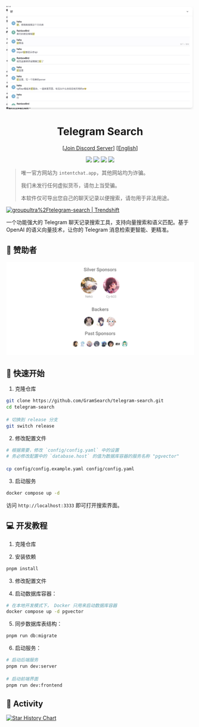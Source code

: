![preview](./assets/preview.png)

<h1 align="center">Telegram Search</h1>

<p align="center">
  [<a href="https://discord.gg/NzYsmJSgCT">Join Discord Server</a>] [<a href="./README.md">English</a>]
</p>

<p align="center">
  <a href="https://deepwiki.com/GramSearch/telegram-search"><img src="https://deepwiki.com/badge.svg"></a>
  <a href="https://github.com/GramSearch/telegram-search/blob/main/LICENSE"><img src="https://img.shields.io/github/license/GramSearch/telegram-search.svg?style=flat&colorA=080f12&colorB=1fa669"></a>
    <a href="https://discord.gg/NzYsmJSgCT"><img src="https://img.shields.io/badge/dynamic/json?url=https%3A%2F%2Fdiscord.com%2Fapi%2Finvites%2FNzYsmJSgCT%3Fwith_counts%3Dtrue&query=%24.approximate_member_count&suffix=%20members&logo=discord&logoColor=white&label=%20&color=7389D8&labelColor=6A7EC2"></a>
  <a href="https://t.me/+Gs3SH2qAPeFhYmU9"><img src="https://img.shields.io/badge/Telegram-%235AA9E6?logo=telegram&labelColor=FFFFFF"></a>
</p>

> 唯一官方网站为 `intentchat.app`，其他网站均为诈骗。
>
> 我们未发行任何虚拟货币，请勿上当受骗。
>
> 本软件仅可导出您自己的聊天记录以便搜索，请勿用于非法用途。

<a href="https://trendshift.io/repositories/13868" target="_blank"><img src="https://trendshift.io/api/badge/repositories/13868" alt="groupultra%2Ftelegram-search | Trendshift" style="width: 250px; height: 55px;" width="250" height="55"/></a>

一个功能强大的 Telegram 聊天记录搜索工具，支持向量搜索和语义匹配。基于 OpenAI 的语义向量技术，让你的 Telegram 消息检索更智能、更精准。

## 💖 赞助者

![Sponsors](https://github.com/luoling8192/luoling8192/raw/master/sponsorkit/sponsors.svg)

## 🚀 快速开始

1. 克隆仓库

```bash
git clone https://github.com/GramSearch/telegram-search.git
cd telegram-search

# 切换到 release 分支
git switch release
```

2. 修改配置文件

```bash
# 根据需要，修改 `config/config.yaml` 中的设置
# 务必修改配置中的 `database.host` 的值为数据库容器的服务名称 "pgvector"

cp config/config.example.yaml config/config.yaml
```

3. 启动服务

```bash
docker compose up -d
```

访问 `http://localhost:3333` 即可打开搜索界面。

## 💻 开发教程

1. 克隆仓库

2. 安装依赖

```bash
pnpm install
```

3. 修改配置文件

4. 启动数据库容器：

```bash
# 在本地开发模式下， Docker 只用来启动数据库容器
docker compose up -d pgvector
```

5. 同步数据库表结构：

```bash
pnpm run db:migrate
```

6. 启动服务：

```bash
# 启动后端服务
pnpm run dev:server

# 启动前端界面
pnpm run dev:frontend
```

## 🚀 Activity

[![Star History Chart](https://api.star-history.com/svg?repos=luoling8192/telegram-search&type=Date)](https://star-history.com/#luoling8192/telegram-search&Date)
